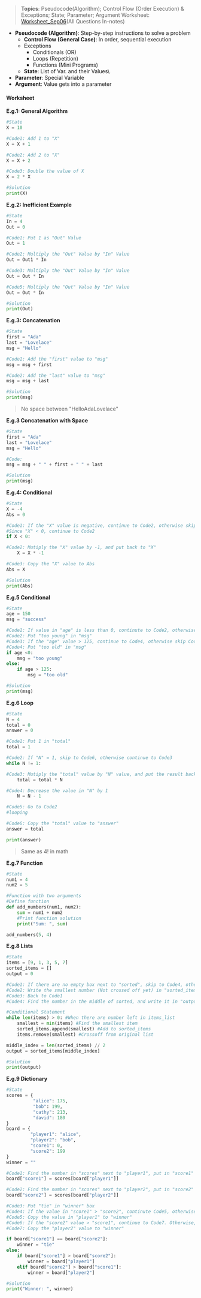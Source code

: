 > **Topics**: Pseudocode(Algorithm); Control Flow (Order Execution) & Exceptions; State; Parameter; Argument
> Worksheet: [Worksheet_Sep06](https://git.doit.wisc.edu/cdis/cs/courses/cs220/cs220-lecture-material/-/tree/main/f23/Common_to_all_lectures/02_Pseudocode/lec-02-worksheet-solution.pdf)(All Questions In-notes)

- **Pseudocode (Algorithm)**: Step-by-step instructions to solve a problem
	- **Control Flow (General Case)**: In order, sequential execution
	- Exceptions
		- Conditionals (OR)
		- Loops (Repetition)
		- Functions (Mini Programs)
	- **State**: List of Var. and their Values\
- **Parameter**: Special Variable
- **Argument**: Value gets into a parameter

#### Worksheet
**E.g.1: General Algorithm**
```python
#State
X = 10

#Code1: Add 1 to "X"
X = X + 1

#Code2: Add 2 to "X"
X = X + 2

#Code3: Double the value of X
X = 2 * X

#Solution
print(X)
```

**E.g.2: Inefficient Example**
```python
#State
In = 4
Out = 0

#Code1: Put 1 as "Out" Value
Out = 1

#Code2: Multiply the "Out" Value by "In" Value
Out = Out1 * In

#Code3: Multiply the "Out" Value by "In" Value
Out = Out * In

#Code5: Multiply the "Out" Value by "In" Value
Out = Out * In

#Solution
print(Out)
```

**E.g.3: Concatenation** 
```python
#State
first = "Ada"
last = "Lovelace"
msg = "Hello"

#Code1: Add the "first" value to "msg"
msg = msg + first

#Code2: Add the "last" value to "msg"
msg = msg + last

#Solution
print(msg)
```
>No space between "HelloAdaLovelace"

**E.g.3 Concatenation with Space**
```python
#State
first = "Ada"
last = "Lovelace"
msg = "Hello"

#Code:
msg = msg + " " + first + " " + last

#Solution
print(msg)
```

**E.g.4: Conditional**
```python
#State
X = -4
Abs = 0

#Code1: If the "X" value is negative, continue to Code2, otherwise skip to Code3
#Since "X" < 0, continue to Code2
if X < 0:

#Code2: Mutiply the "X" value by -1, and put back to "X"
	X = X * -1

#Code3: Copy the "X" value to Abs
Abs = X

#Solution
print(Abs)
``` 

**E.g.5 Conditional**
```python
#State
age = 150
msg = "success"

#Code1: If value in "age" is less than 0, continute to Code2, otherwise skip to Code3
#Code2: Put "too young" in "msg"
#Code3: If the "age" value > 125, continue to Code4, otherwise skip Code4 and finish
#Code4: Put "too old" in "msg"
if age <0:
	msg = "too young"
else:
	if age > 125:
		msg = "too old"

#Solution
print(msg)
```

**E.g.6 Loop**
```python
#State
N = 4
total = 0
answer = 0

#Code1: Put 1 in "total"
total = 1

#Code2: If "N" = 1, skip to Code6, otherwise continue to Code3
while N != 1:

#Code3: Mutiply the "total" value by "N" value, and put the result back in "total"
	total = total * N

#Code4: Decrease the value in "N" by 1
	N = N - 1

#Code5: Go to Code2
#looping

#Code6: Copy the "total" value to "answer"
answer = total

print(answer)
```
> Same as $4!$ in math

**E.g.7 Function**
```python
#State
num1 = 4
num2 = 5

#Function with two arguments
#Define function
def add_numbers(num1, num2):
	sum = num1 + num2
	#Print function solution
	print("Sum: ", sum)

add_numbers(5, 4)
```

**E.g.8 Lists**
```python
#State
items = [9, 1, 3, 5, 7]
sorted_items = []
output = 0

#Code1: If there are no empty box next to "sorted", skip to Code4, otherwise continue to Code2
#Code2: Write the smallest number (Not crossed off yet) in "sorted_items". Cross off the number.
#Code3: Back to Code1
#Code4: Find the number in the middle of sorted, and write it in "output"

#Conditional Statement
while len(items) > 0: #When there are number left in items_list
	smallest = min(items) #Find the smallest item
	sorted_items.append(smallest) #Add to sorted_items
	items.remove(smallest) #Crossoff from original list

middle_index = len(sorted_items) // 2
output = sorted_items[middle_index]

#Solution
print(output)
```

**E.g.9 Dictionary** 
```python
#State
scores = {
		  "alice": 175,
		  "bob": 199,
		  "cathy": 213,
		  "david": 180
}
board = {
		 "player1": "alice",
		 "player2": "bob",
		 "score1": 0,
		 "score2": 199
}
winner = ""

#Code1: Find the number in "scores" next to "player1", put in "score1"
board["score1"] = scores[board["player1"]]

#Code2: Find the number in "scores" next to "player2", put in "score2"
board["score2"] = scores[board["player2"]]

#Code3: Put "tie" in "winner" box
#Code4: If the value in "score1" > "score2", continute Code5, otherwise skip to Code6
#Code5: Copy the value in "player1" to "winner"
#Code6: If the "score2" value > "score1", continue to Code7. Otherwise, skip to Code7 and just finish
#Code7: Copy the "player2" value to "winner"

if board["score1"] == board["score2"]:
	winner = "tie"
else:
	if board["score1"] > board["score2"]:
		winner = board["player1"]
	elif board["score2"] > board["score1"]:
		winner = board["player2"]

#Solution
print("Winner: ", winner)
```